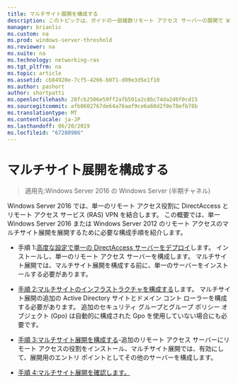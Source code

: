 ```yaml
---
title: マルチサイト展開を構成する
description: このトピックは、ガイドの一部複数リモート アクセス サーバーの展開で Windows Server 2016 の Multisite 展開します。
manager: brianlic
ms.custom: na
ms.prod: windows-server-threshold
ms.reviewer: na
ms.suite: na
ms.technology: networking-ras
ms.tgt_pltfrm: na
ms.topic: article
ms.assetid: cb84920e-7cf5-4266-b071-d09e3d5e1f10
ms.author: pashort
author: shortpatti
ms.openlocfilehash: 28fcb2506e59ff2afb501a2c8bc74da2d6f0cd15
ms.sourcegitcommit: afb0602767de64a76aaf9ce6a60d2f0e78efb78b
ms.translationtype: MT
ms.contentlocale: ja-JP
ms.lasthandoff: 06/20/2019
ms.locfileid: "67280986"
---
```

# <a name="configure-a-multisite-deployment"></a>マルチサイト展開を構成する

>適用先:Windows Server 2016 の Windows Server (半期チャネル)

 Windows Server 2016 では、単一のリモート アクセス役割に DirectAccess とリモート アクセス サービス (RAS) VPN を結合します。 この概要では、単一 Windows Server 2016 または Windows Server 2012 のリモート アクセスのマルチサイト展開を展開するために必要な構成手順を紹介します。  
  
-   手順 1:[高度な設定で単一の DirectAccess サーバーをデプロイ](https://technet.microsoft.com/windows-server-docs/networking/remote-access/directaccess/single-server-advanced/deploy-a-single-directaccess-server-with-advanced-settings)します。 インストールし、単一のリモート アクセス サーバーを構成します。 マルチサイト展開では、マルチサイト展開を構成する前に、単一のサーバーをインストールする必要があります。  
  
-   [手順 2:マルチサイトのインフラストラクチャを構成する](Step-2-Configure-the-Multisite-Infrastructure.md)します。 マルチサイト展開の追加の Active Directory サイトとドメイン コント ローラーを構成する必要があります。 追加のセキュリティ グループとグループ ポリシー オブジェクト (Gpo) は自動的に構成された Gpo を使用していない場合にも必要です。  
  
-   [手順 3:マルチサイト展開を構成する](Step-3-Configure-the-Multisite-Deployment.md)-追加のリモート アクセス サーバーにリモート アクセスの役割をインストール、マルチサイト展開では、有効にして、展開用のエントリ ポイントとしてその他のサーバーを構成します。  
  
-   [手順 4:マルチサイト展開を確認します。](Step-4-Verify-the-Multisite-Deployment.md) 
  


